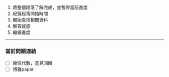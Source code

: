 1. 將整個段落了解完成，並暫停當前進度
2. 紀錄段落開始時間
3. 開始查找相關資料
4. 解答疑惑
5. 繼續進度
---
### 當前問題連結

- [ ] 線性代數，意見回饋
- [ ] 博雅paper